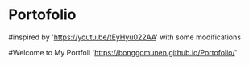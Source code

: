 # Portofolio 
#inspired by 'https://youtu.be/tEyHyu022AA' with some modifications

#Welcome to My Portfoli 'https://bonggomunen.github.io/Portofolio/'

